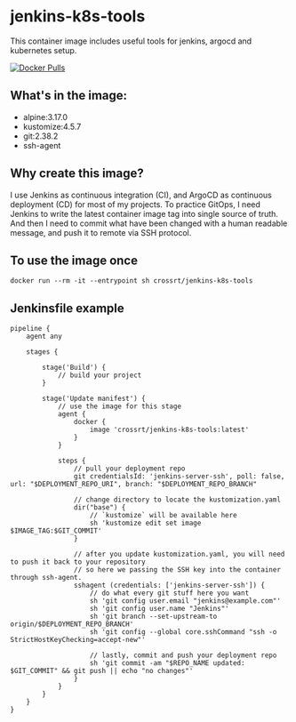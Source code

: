 # jenkins-k8s-tools
This container image includes useful tools for jenkins, argocd and kubernetes setup.

[![Docker Pulls](https://img.shields.io/docker/pulls/crossrt/jenkins-k8s-tools)](https://hub.docker.com/r/crossrt/jenkins-k8s-tools)

## What's in the image:
- alpine:3.17.0
- kustomize:4.5.7
- git:2.38.2
- ssh-agent

## Why create this image?
I use Jenkins as continuous integration (CI), and ArgoCD as continuous deployment (CD) for most of my projects.
To practice GitOps, I need Jenkins to write the latest container image tag into single source of truth.
And then I need to commit what have been changed with a human readable message, and push it to remote via SSH protocol.

## To use the image once
```
docker run --rm -it --entrypoint sh crossrt/jenkins-k8s-tools
```

## Jenkinsfile example
```
pipeline {
    agent any

    stages {

        stage('Build') {
            // build your project
        }
        
        stage('Update manifest') {
            // use the image for this stage
            agent {
                docker {
                    image 'crossrt/jenkins-k8s-tools:latest'
                }
            }
            
            steps {
                // pull your deployment repo
                git credentialsId: 'jenkins-server-ssh', poll: false, url: "$DEPLOYMENT_REPO_URI", branch: "$DEPLOYMENT_REPO_BRANCH"

                // change directory to locate the kustomization.yaml
                dir("base") {
                    // `kustomize` will be available here
                    sh 'kustomize edit set image $IMAGE_TAG:$GIT_COMMIT'
                }

                // after you update kustomization.yaml, you will need to push it back to your repository
                // so here we passing the SSH key into the container through ssh-agent.
                sshagent (credentials: ['jenkins-server-ssh']) {
                    // do what every git stuff here you want
                    sh 'git config user.email "jenkins@example.com"'
                    sh 'git config user.name "Jenkins"'
                    sh 'git branch --set-upstream-to origin/$DEPLOYMENT_REPO_BRANCH'
                    sh 'git config --global core.sshCommand "ssh -o StrictHostKeyChecking=accept-new"'

                    // lastly, commit and push your deployment repo
                    sh 'git commit -am "$REPO_NAME updated: $GIT_COMMIT" && git push || echo "no changes"'
                }
            }
        }
    }
}

```